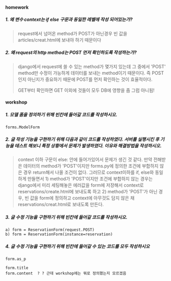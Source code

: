 #### homework

##### 1. 왜 변수 context는 if else 구문과 동일한 레벨에 작성 되어있는가?

>request에서 넘어온 method가 POST가 아닌경우 빈 값을 articles/creat.html에 보내야 하기 때문이다



#####  2. 왜 request의 http method는 POST 먼저 확인하도록 작성하는가?

> django에서 request에 쓸 수 있는 method가 몇가지 있는데 그 중에서 'POST' method만 수정이 가능하게 데이터를 보내는 method이기 때문이다. 즉 POST인지 아닌지가 중요하기 때문에 POST를 먼저 확인하는 것이 효율적이다.
>
> GET부터 확인하면 GET 이외에 것들이 모두 DB에 영향을 줌 그럼 아니됨!



#### workshop

##### 1. 모델 폼을 정의하기 위해 빈칸에 들어갈 코드를 작성하시오.

```django
forms.ModelForm
```



##### 2.  글 작성 기능을 구현하기 위해 다음과 같이 코드를 작성하였다. 서버를 실행시킨 후 기능을 테스트 해보니 특정 상황에서 문제가 발생하였다. 이유와 해결방법을 작성하시오.

> context 이하 구문이 else: 안에 들어가있어서 문제가 생긴 것 같다. 만약 전해받은 데이터의 method가 'POST'이지만 forms.py에 정의한 조건에 부합하지 않은 경우 return해서 나올 조건이 없다. 그러므로 context이하를 if, else와 동일하게 만들면서 1) method가 'POST'이지만 조건에 부합하지 않는 경우는 django에서 미리 세팅해놓은 에러값을 form에 저장해서 context로 reservations/create.html에 보내도록 하고 2) method가 'POST'가 아닌 경우, 빈 값을 form에 정의하고 context에 아무것도 담지 않은 채 reservations/creat.html로 보내도록 만든다.



##### 3. 글 수정 기능을 구현하기 위해 빈칸에 들어갈 코드를 작성하시오.

```django
a) form = ReservationForm(request.POST)
b) form = ReservationForm(instance=reservation)
```



##### 4. 글 수정 기능을 구현하기 위해 빈칸에 들어갈 수 있는 코드를 모두 작성하시오

```django
form.as_p

form.title
form.content  ? ? 근데 workshop에는 뭐로 정의했는지 모르겠음
```

